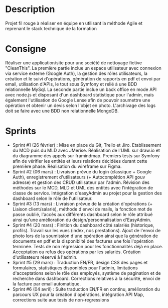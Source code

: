 # Description
Projet fil rouge à réaliser en équipe en utilisant la méthode Agile et reprenant le stack technique de la formation
# Consigne
Réaliser une application/site pour une société de nettoyage fictive "CleanThis". La première partie inclue un espace utilisateur avec connexion via service externe (Google Auth), la gestion des rôles utilisateurs, la création et le suivi d'opérations, génération de rapports en pdf et envoi par email, utilisation d'APIs, le tout sous Symfony et relié à une BDD relationnelle MySql. La seconde partie inclue un back office en mode API avec node.js et disposant d'un dashboard statistique pour l'admin, mais également l'utilisation de Google Lense afin de pouvoir soumettre une opération et obtenir un devis selon l'objet en photo. L'archivage des logs doit se faire avec une BDD non relationnelle MongoDB.
# Sprints
- Sprint #1 (26 février) : Mise en place du Git, Trello et Jiro. Etablissement du MCD puis du MLD avec JMerise. Réalisation de l'UML sur draw.io et du diagramme des appels sur framindmap. Premiers tests sur Symfony afin de vérifier les entités et leurs relations décidées durant cette première phase. Réalisation du wireframe sur Figma.
- Sprint #2 (06 mars) : Livraison prévue du login (classique + Google Auth), enregistrement d'utilisateurs (+ Autocomplétion API gouv adresse) et gestion des CRUD utilisateur par l'admin. Révision des méthodes sur le MCD, MLD et UML des entités avec l'intégration de classe de service. Intégration d'easyAdmin au projet pour la gestion des dashboard selon le rôle de l'utilisateur.
- Sprint #3 (13 mars) : Livraison prévue de la création d'opérations (+ Liaison client/salarié), méthode d'envoi de mails, la fonction mot de passe oublié, l'accès aux différents dashboard selon le rôle attribué ainsi qu'une amélioration du design/personnalisation d'EasyAdmin. 
- Sprint #4 (20 mars) : Finition du dashboard côté salariés (historique, profils). Travail sur les vues (index, nos prestations). Ajout de l'envoi de photo lors de la soumission d'une opération ainsi que la génération de documents en pdf et la disponiblité des factures une fois l'opération terminée. Tests de non régression pour les fonctionnalités déjà en place. Acceptation ou refus des opérations par les salariés. Création d'utilisateurs réservé à l'admin.
- Sprint #5 (29 mars) : Traduction EN/FR, design CSS des pages et formulaires, statistiques disponibles pour l'admin, limitations d'acceptations selon le rôle des employés, système de pagination et de recherche dans dashboard. Corrections relatives à la sécurité, envoi de la facture par email automatique.
- Sprint #6 (04 avril) : Suite traduction EN/FR en continu, amélioration du parcours UX pour la création d'opérations, intégration API Map, corrections suite aux tests de non-regressions
